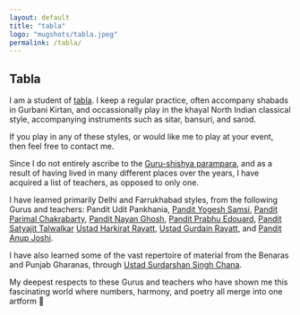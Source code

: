 ```yaml
---
layout: default
title: "tabla"
logo: "mugshots/tabla.jpeg"
permalink: /tabla/
---
```


## Tabla

I am a student of [tabla](https://en.wikipedia.org/wiki/Tabla). I keep a regular practice, often accompany shabads in Gurbani Kirtan, and occassionally play in the khayal North Indian classical style, accompanying instruments such as sitar, bansuri, and sarod.

If you play in any of these styles, or would like me to play at your event, then feel free to contact me.

Since I do not entirely ascribe to the [Guru-shishya parampara](https://en.wikipedia.org/wiki/Guru-shishya_tradition), and as a result of having lived in many different places over the years, I have acquired a list of teachers, as opposed to only one.

I have learned primarily Delhi and Farrukhabad styles, from the following Gurus and teachers: Pandit Udit Pankhania, [Pandit Yogesh Samsi](https://www.yogeshsamsi.com/), [Pandit Parimal Chakrabarty](https://www.parimalchakrabarty.com/), [Pandit Nayan Ghosh](https://www.nayanghosh.in/), [Pandit Prabhu Edouard](https://www.prabhuedouard.com/), [Pandit Satyajit Talwalkar](https://satyajittalwalkar.com/) [Ustad Harkirat Rayatt](https://chakardar.com/), [Ustad Gurdain Rayatt](https://gurdain.com/), and [Pandit Anup Joshi](https://www.facebook.com/TablaClass/).

I have also learned some of the vast repertoire of material from the Benaras and Punjab Gharanas, through [Ustad Surdarshan Singh Chana](https://www.festivaloftabla.com/team/surdarshan-chana).

My deepest respects to these Gurus and teachers who have shown me this fascinating world where numbers, harmony, and poetry all merge into one artform :pray: